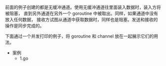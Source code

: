 前面的例子创建的都是无缓冲通道。使用无缓冲通道往里面装入数据时，装入方将被阻塞，
直到另外通道在另外一个 goroutine 中被取出。同样，如果通道中没有放入任何数据，
接收方试图从通道中获取数据时，同样也是阻塞。发送和接收的操作是同步完成的。

下面通过一个并发打印的例子，将 goroutine 和 channel 放在一起展示它们的用法。
 + 案例
    * 1.go 